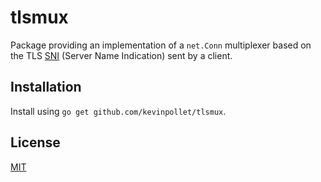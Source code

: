 # tlsmux

Package providing an implementation of a `net.Conn` multiplexer based on the TLS [SNI](https://www.cloudflare.com/learning/ssl/what-is-sni/) (Server Name Indication) sent by a client.


## Installation

Install using `go get github.com/kevinpollet/tlsmux`.

## License

[MIT](./LICENSE.md)
